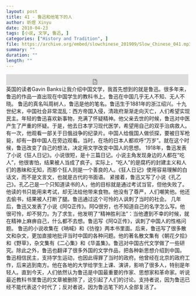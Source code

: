 ```yaml
---
layout: post
title: 41 - 鲁迅和他笔下的人
author: 昕煜 Xinyu
date: 2010-04-23
tags: [小说, 文学, 鲁迅, ]
categories: ["History and Tradition", ]
file: https://archive.org/embed/slowchinese_201909/Slow_Chinese_041.mp3
summary: ""
duration: ""
length: ""
---
```


<iframe src="https://archive.org/embed/slowchinese_201909/Slow_Chinese_041.mp3" width="500" height="30" frameborder="0" webkitallowfullscreen="true" mozallowfullscreen="true" allowfullscreen></iframe>
英国的读者Gavin Banks让我介绍中国文学，我首先想到的就是鲁迅。很多年来，鲁迅的作品一直出现在中国学生的教科书上。鲁迅在中国几乎无人不知、无人不晓。
鲁迅的真名叫周树人，鲁迅是他的笔名。鲁迅生于1881年的浙江绍兴。十九世纪末，中国社会非常混乱：西方帝国入侵，清政府渐渐走向灭亡，人们希望实现民主。年轻的鲁迅喜欢新事物，充满了怀疑精神。他父亲去世的时候，鲁迅对中医产生了严重的怀疑。于是，他去日本学习现代医学，希望用自己的双手治病救人。有一次，他观看一部关于日俄战争的纪录片。中国人给俄国人做侦探，要被日军枪毙，却有一群中国人在旁边观看。当时，在场的日本人都欢呼“万岁”。就在这个时候，鲁迅改变了自己的想法，决定用文学改变中国人的思想。
1918年，鲁迅发表了小说《狂人日记》。小说很短，是十三篇日记。小说主角发现身边的人都在“吃人”，他很害怕，结果被人当成了疯子。实际上，“吃人”的是腐朽的封建主义和人们的愚昧和无知，而那个狂人则是一个善良的人。《狂人日记》使用容易理解的白话文，而不是文言文，也就是古代的书面语。
紧接着，鲁迅又写了小说《孔乙己》。孔乙己是一个只知道读书的人，他的目标就是通过考试当官，但他失败了。他读的书只能用来考试，却无法给他带来食物。他没有了尊严，人们嘲笑他。他还去偷书，结果被人打断了腿。鲁迅通过这个可怜的人讽刺了当时的社会。
几年后，鲁迅又发表了小说《阿Q正传》。阿Q很穷，也不知道自己的名字怎么写。他很可怜，却不努力。为了求生，他发明了“精神胜利法”：当他遭到不幸的时候，就在精神上麻痹自己，什么都不去想。鲁迅写《阿Q正传》，讽刺了中国人的性格问题。
鲁迅的小说收集在《呐喊》和《彷徨》两本书里面。后来，鲁迅写了很多散文和杂文，更加直接地批评当时中国的各种问题。他的著名散文集有《朝花夕拾》和《野草》，杂文集有《二心集》和《华盖集》。鲁迅对中国古代文学做了一些研究。除此之外，鲁迅也翻译了很多外国的文学作品，把各种新思想介绍到中国。
鲁迅相信民主，支持学生运动，也因此得罪了当时的政府。他曾经在北京的政府工作，后来逃到南方。他在各地的大学给学生上课、演讲，影响了很多人，特别是年轻人。直到今天，人们依然认为鲁迅是中国最重要的作家、思想家和革命家。听说最近教科书里鲁迅的文章被删除了，这引起了人们的讨论。支持者说，因为鲁迅已经不能代表这个时代了；反对者说，因为鲁迅笔下的人全部复活了。
 
